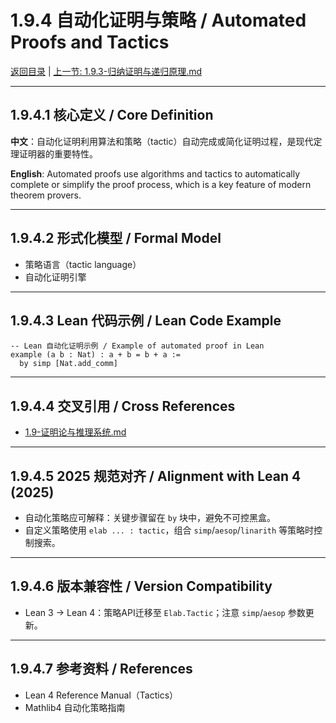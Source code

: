 # 1.9.4 自动化证明与策略 / Automated Proofs and Tactics

[返回目录](../CONTINUOUS_PROGRESS.md) | [上一节: 1.9.3-归纳证明与递归原理.md](1.9.3-归纳证明与递归原理.md)

---

## 1.9.4.1 核心定义 / Core Definition

**中文**：自动化证明利用算法和策略（tactic）自动完成或简化证明过程，是现代定理证明器的重要特性。

**English**: Automated proofs use algorithms and tactics to automatically complete or simplify the proof process, which is a key feature of modern theorem provers.

---

## 1.9.4.2 形式化模型 / Formal Model

- 策略语言（tactic language）
- 自动化证明引擎

---

## 1.9.4.3 Lean 代码示例 / Lean Code Example

```lean
-- Lean 自动化证明示例 / Example of automated proof in Lean
example (a b : Nat) : a + b = b + a :=
  by simp [Nat.add_comm]
```

---

## 1.9.4.4 交叉引用 / Cross References

- [1.9-证明论与推理系统.md](1.9-证明论与推理系统.md)

---

## 1.9.4.5 2025 规范对齐 / Alignment with Lean 4 (2025)

- 自动化策略应可解释：关键步骤留在 `by` 块中，避免不可控黑盒。
- 自定义策略使用 `elab ... : tactic`，组合 `simp`/`aesop`/`linarith` 等策略时控制搜索。

---

## 1.9.4.6 版本兼容性 / Version Compatibility

- Lean 3 → Lean 4：策略API迁移至 `Elab.Tactic`；注意 `simp`/`aesop` 参数更新。

---

## 1.9.4.7 参考资料 / References

- Lean 4 Reference Manual（Tactics）
- Mathlib4 自动化策略指南
